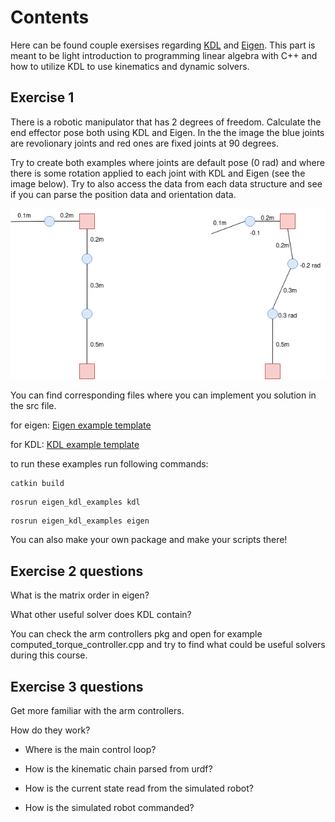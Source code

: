 # Contents

Here can be found couple exersises regarding [KDL](https://www.orocos.org/kdl.html) and [Eigen](https://eigen.tuxfamily.org/index.php?title=Main_Page). This part is meant to be light introduction to programming linear algebra with C++ and how to utilize KDL to use kinematics and dynamic solvers.


## Exercise 1

There is a robotic manipulator that has 2 degrees of freedom. Calculate the end effector pose both using KDL and Eigen. In the the image the blue joints are revolionary joints and red ones are fixed joints at 90 degrees. 

Try to create both examples where joints are default pose (0 rad) and where there is some rotation applied to each joint with KDL and Eigen (see the image below). Try to also access the data from each data structure and see if you can parse the position data and orientation data. 

![alt text](images/arm.png)

You can find corresponding files where you can implement you solution in the src file.

for eigen:
[Eigen example template](/src/eigen.cpp)


for KDL:
[KDL example template](/src/kdl.cpp)


to run these examples run following commands:

```
catkin build
```


```
rosrun eigen_kdl_examples kdl
```

```
rosrun eigen_kdl_examples eigen
```

You can also make your own package and make your scripts there!

## Exercise 2 questions

What is the matrix order in eigen?

What other useful solver does KDL contain?

You can check the arm controllers pkg and open for example computed_torque_controller.cpp and try to find what could be useful solvers during this course.

## Exercise 3 questions

Get more familiar with the arm controllers.

How do they work?

* Where is the main control loop?

* How is the kinematic chain parsed from urdf?

* How is the current state read from the simulated robot?

* How is the simulated robot commanded?


